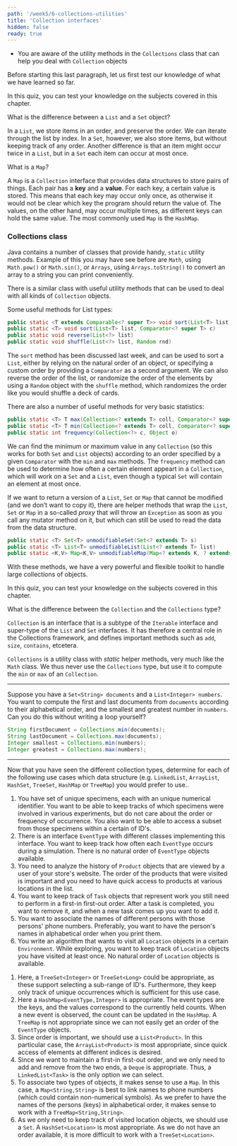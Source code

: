 ```yaml
---
path: '/week5/6-collections-utilities'
title: 'Collection interfaces'
hidden: false
ready: true
---
```


<text-box variant='learningObjectives' name='Learning Objectives'>

- You are aware of the utility methods in the `Collections` class that can help you deal with `Collection` objects

</text-box>

Before starting this last paragraph, let us first test our knowledge of what we have learned so far.

<Exercise title="Test your knowledge">

In this quiz, you can test your knowledge on the subjects covered in this chapter.

What is the difference between a `List` and a `Set` object?

<Solution>

In a `List`, we store items in an order, and preserve the order. We can iterate through the list by index. In a `Set`, however, we also store items, but without keeping track of any order.
Another difference is that an item might occur twice in a `List`, but in a `Set` each item can occur at most once.

</Solution>

What is a `Map`?

<Solution>

A `Map` is a `Collection` interface that provides data structures to store pairs of things. Each pair has a **key** and a **value**. For each key, a certain value is stored. This means that each key may occur only once, as otherwise it would not be clear which key the program should return the value of.
The values, on the other hand, may occur multiple times, as different keys can hold the same value.
The most commonly used `Map` is the `HashMap`.

</Solution>

</Exercise>

### Collections class

Java contains a number of classes that provide handy, `static` utility methods. Example of this you may have see before are
`Math`, using `Math.pow()` or `Math.sin()`, or `Arrays`, using `Arrays.toString()` to convert an array to a string you can
print conveniently.

There is a similar class with useful utility methods that can be used to deal with all kinds of `Collection` objects.

Some useful methods for List types:

```java
public static <T extends Comparable<? super T>> void sort(List<T> list)
public static <T> void sort(List<T> list, Comparator<? super T> c)
public static void reverse(List<?> list)
public static void shuffle(List<?> list, Random rnd)
```

The `sort` method has been discussed last week, and can be used to sort a `List`,
either by relying on the natural order of an object, or specifying a custom order
by providing a `Comparator` as a second argument. We can also reverse the order of
the list, or randomize the order of the elements by using a `Random` object with
the `shuffle` method, which randomizes the order like you would shuffle a deck of
cards.

There are also a number of useful methods for very basic statistics:

```java
public static <T> T max(Collection<? extends T> coll, Comparator<? super T> comp)
public static <T> T min(Collection<? extends T> coll, Comparator<? super T> comp)
public static int frequency(Collection<?> c, Object o)
```

We can find the minimum or maximum value in any `Collection` (so this works for
both `Set` and `List` objects) according to an order specified by a given `Comparator`
with the `min` and `max` methods. The `frequency` method can be used to determine
how often a certain element appeart in a `Collection`, which will work on a `Set`
and a `List`, even though a typical `Set` will contain an element at most once.

If we want to return a version of a `List`, `Set` or `Map` that cannot be modified (and we don’t want to copy it),
there are helper methods that wrap the `List`, `Set` or `Map` in a so-called *proxy* that will
throw an `Exception` as soon as you call any mutator method on it, but which can still be used
to read the data from the data structure.

```java
public static <T> Set<T> unmodifiableSet(Set<? extends T> s)
public static <T> List<T> unmodifiableList(List<? extends T> list)
public static <K,V> Map<K,V> unmodifiableMap(Map<? extends K, ? extends V> m)
```

With these methods, we have a very powerful and flexible toolkit to handle large collections
of objects.


<Exercise title="Test your knowledge">

In this quiz, you can test your knowledge on the subjects covered in this chapter.

What is the difference between the `Collection` and the `Collections` type?

<Solution>

`Collection` is an interface that is a subtype of the `Iterable` interface and super-type
of the `List` and `Set` interfaces. It has therefore a central role in the Collections
framework, and defines important methods such as `add`, `size`, `contains`, etcetera.

`Collections` is a utility class with *static* helper methods, very much like the `Math`
class. We thus never use the `Collections` type, but use it to compute the `min` or `max`
of an `Collection`.

</Solution>

---

Suppose you have a `Set<String> documents` and a `List<Integer> numbers`. You want to compute
the first and last documents from `documents` according to their alphabetical order, and the
smallest and greatest number in `numbers`. Can you do this without writing a loop yourself?

<Solution>

```java
String firstDocument = Collections.min(documents);
String lastDocument = Collections.max(documents);
Integer smallest = Collections.min(numbers);
Integer greatest = Collections.max(numbers);
```

</Solution>

---

Now that you have seen the different collection types, determine for each of the following use cases
which data structure (e.g. `LinkedList`, `ArrayList`, `HashSet`, `TreeSet`, `HashMap` or `TreeMap`)
you would prefer to use..

1. You have set of unique specimens, each with an unique numerical identifier. You want to be able to keep tracks of which specimens were involved in various experiments, but do not care about the order or frequency of occurrence. You also want to be able to access a subset from those specimens within a certain of ID's.
2. There is an interface `EventType` with different classes implementing this interface. You want to keep track how often each `EventType` occurs during a simulation. There is no natural order of `EventType` objects available.
3. You need to analyze the history of `Product` objects that are viewed by a user of your store's website. The order of the products that were visited is important and you need to have quick access to products at various locations in the list.
4. You want to keep track of `Task` objects that represent work you still need to perform in a first-in first-out order. After a task is completed, you want to remove it, and when a new task comes up you want to add it.
5. You want to associate the names of different persons with those persons' phone numbers. Preferably, you want to have the person's names in alphabetical order when you print them.
6. You write an algorithm that wants to visit all `Location` objects in a certain `Environment`. While exploring, you want to keep track of `Location` objects you have visited at least once. No natural order of `Location` objects is available.

<Solution>

1. Here, a `TreeSet<Integer>` or `TreeSet<Long>` could be appropriate, as these support selecting a sub-range of ID's. Furthermore, they keep only track of unique occurrences which is sufficient for this use case.
2. Here a `HashMap<EventType,Integer>` is appropriate. The event types are the keys, and the values correspond to the currently held counts. When a new event is observed, the count can be updated in the `HashMap`. A `TreeMap` is not appropriate since we can not easily get an order of the `EventType` objects.
3. Since order is important, we should use a `List<Product>`. In this particular case, the `ArrayList<Product>` is most appropriate, since quick access of elements at different indices is desired.
4. Since we want to maintain a first-in first-out order, and we only need to add and remove from the two ends, a `Deque` is appropriate. Thus, a `LinkedList<Task>` is the only option we can select.
5. To associate two types of objects, it makes sense to use a `Map`. In this case, a `Map<String,String>` is best to link names to phone numbers (which could contain non-numerical symbols). As we prefer to have the names of the persons (keys) in alphabetical order, it makes sense to work with a `TreeMap<String,String>`.
6. As we only need to keep track of visited location objects, we should use a `Set`. A `HashSet<Location>` is most appropriate. As we do not have an order available, it is more difficult to work with a `TreeSet<Location>`.

</Solution>

</Exercise>
